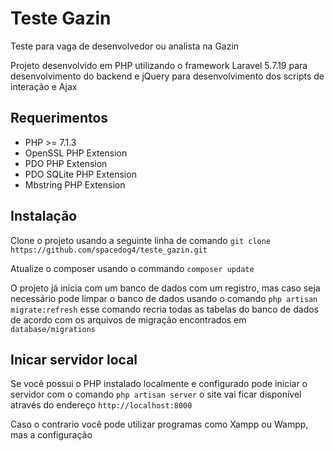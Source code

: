 # Teste Gazin
Teste para vaga de desenvolvedor ou analista na Gazin

Projeto desenvolvido em PHP utilizando o framework Laravel 5.7.19 para desenvolvimento do backend e jQuery para desenvolvimento dos scripts de interação e Ajax

## Requerimentos
- PHP >= 7.1.3
- OpenSSL PHP Extension
- PDO PHP Extension
- PDO SQLite PHP Extension
- Mbstring PHP Extension

## Instalação
Clone o projeto usando a seguinte linha de comando
`git clone https://github.com/spacedog4/teste_gazin.git`

Atualize o composer usando o commando
`composer update`

O projeto já inicia com um banco de dados com um registro, mas caso seja necessário pode limpar o banco de dados usando o comando
`php artisan migrate:refresh`
esse comando recria todas as tabelas do banco de dados de acordo com os arquivos de migração encontrados em `database/migrations`


## Inicar servidor local

Se você possui o PHP instalado localmente e configurado pode iniciar o servidor com o comando `php artisan server` o site vai ficar disponível através do endereço `http://localhost:8000`

Caso o contrario você pode utilizar programas como Xampp ou Wampp, mas a configuração 